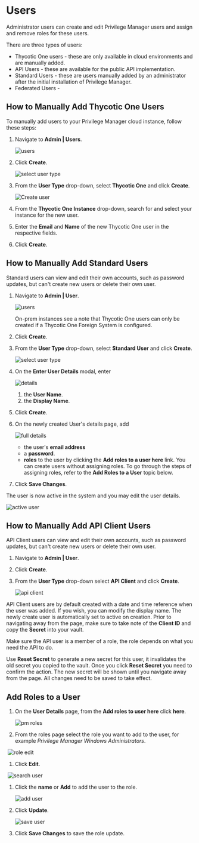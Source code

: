 [title]: # (Users)
[tags]: # (admin,configuration)
[priority]: # (16)
# Users

Administrator users can create and edit Privilege Manager users and assign and remove roles for these users.

There are three types of users:

* Thycotic One users - these are only available in cloud environments and are manually added.
* API Users - these are available for the public API implementation.
* Standard Users - these are users manually added by an administrator after the initial installation of Privilege Manager.
* Federated Users - 

## How to Manually Add Thycotic One Users

To manually add users to your Privilege Manager cloud instance, follow these steps:

1. Navigate to __Admin | Users__.

   ![users](images/t1_add_user/t1_user.png "Users page")

1. Click __Create__.

   ![select user type](images/t1_add_user/select-user-type.png)
1. From the __User Type__ drop-down, select __Thycotic One__ and click __Create__.

   ![Create user](images/t1_add_user/t1_user_create.png)
1. From the __Thycotic One Instance__ drop-down, search for and select your instance for the new user.
1. Enter the __Email__ and __Name__ of the new Thycotic One user in the respective fields.
1. Click __Create__.

## How to Manually Add Standard Users

Standard users can view and edit their own accounts, such as password updates, but can't create new users or delete their own user.

1. Navigate to __Admin | User__.

   ![users](images/t1_add_user/t1_user.png "Users page")

   On-prem instances see a note that Thycotic One users can only be created if a Thycotic One Foreign System is configured.
1. Click __Create__.
1. From the __User Type__ drop-down, select __Standard User__ and click __Create__.

   ![select user type](images/select-user-type.png "Selecting a user type")
1. On the __Enter User Details__ modal, enter

   ![details](images/pm-user-4.png "Enter User details")

   1. the __User Name__.
   1. the __Display Name__.
1. Click __Create__.
1. On the newly created User's details page, add

   ![full details](images/pm-user-5.png "Enter remaining User details")

   * the user's __email address__
   * a __password__.
   * __roles__ to the user by clicking the __Add roles to a user here__ link. You can create users without assigning roles. To go through the steps of assigning roles, refer to the __Add Roles to a User__ topic below.
1. Click __Save Changes__.

The user is now active in the system and you may edit the user details.

![active user](images/pm-user-6.png "Active user details page")

## How to Manually Add API Client Users

API Client users can view and edit their own accounts, such as password updates, but can't create new users or delete their own user.

1. Navigate to __Admin | User__.
1. Click __Create__.
1. From the __User Type__ drop-down select __API Client__ and click __Create__.

   ![api client](images/api-user.png "New API User created page")

API Client users are by default created with a date and time reference when the user was added. If you wish, you can modify the display name. The newly create user is automatically set to active on creation. Prior to navigating away from the page, make sure to take note of the __Client ID__ and copy the __Secret__ into your vault.

Make sure the API user is a member of a role, the role depends on what you need the API to do.

Use __Reset Secret__ to generate a new secret for this user, it invalidates the old secret you copied to the vault. Once you click __Reset Secret__ you need to confirm the action. The new secret will be shown until you navigate away from the page.
All changes need to be saved to take effect.

## Add Roles to a User

1. On the __User Details__ page, from the __Add roles to user here__ click __here__.

   ![pm roles](images/roles.png "Add roles to a user")
1. From the roles page select the role you want to add to the user, for example _Privilege Manager Windows Administrators_.

​   ![role edit](images/role-edit.png "Edit link on roles page")
1. Click __Edit__.

​   ![search user](images/assign-user.png "Enter user display name in search")
1. Click the __name__ or __Add__ to add the user to the role.

   ![add user](images/added.png "User added to the role click update")
1. Click __Update__.

   ![save user](images/save.png "Save the changes")
1. Click __Save Changes__ to save the role update.
